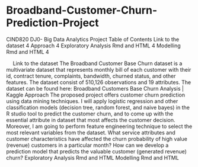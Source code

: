 # Broadband-Customer-Churn-Prediction-Project
CIND820 DJ0- Big Data Analytics Project
Table of Contents
Link to the dataset	4
Approach	4
Exploratory Analysis Rmd and HTML	4
Modelling Rmd and HTML	4


 
Link to the dataset
 The Broadband Customer Base Churn dataset is a multivariate dataset that represents monthly bill of each customer with their id, contract tenure, complaints, bandwidth, churned status, and other features. The dataset consist of 510,126 observations and 19 attributes. The dataset can be found here: Broadband Customers Base Churn Analysis | Kaggle
Approach
The proposed project offers customer churn prediction using data mining techniques. I will apply logistic regression and other classification models (decision tree, random forest, and naive bayes) in the R studio tool to predict the customer churn, and to come up with the essential attribute in dataset that most affects the customer decision. Moreover, I am going to perform feature engineering technique to select the most relevant variables from the dataset. What service attributes and customer characteristics have affected the churn probability of high value (revenue) customers in a particular month? How can we develop a prediction model that predicts the valuable customer (generated revenue) churn?
Exploratory Analysis Rmd and HTML
Modelling Rmd and HTML
